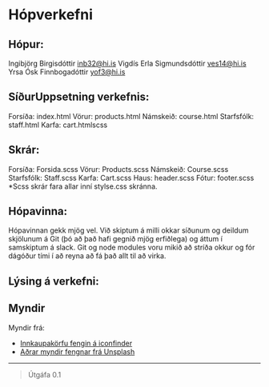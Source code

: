 # Hópverkefni 

## Hópur:
Ingibjörg Birgisdóttir inb32@hi.is
Vigdís Erla Sigmundsdóttir ves14@hi.is
Yrsa Ósk Finnbogadóttir yof3@hi.is

## SíðurUppsetning verkefnis:
Forsíða: index.html
Vörur: products.html
Námskeið: course.html
Starfsfólk: staff.html
Karfa: cart.htmlscss 

## Skrár:
Forsíða: Forsida.scss
Vörur: Products.scss
Námskeið: Course.scss
Starfsfólk: Staff.scss
Karfa: Cart.scss
Haus: header.scss
Fótur: footer.scss
*Scss skrár fara allar inní stylse.css skránna.

## Hópavinna:
Hópavinnan gekk mjög vel. Við skiptum á milli okkar síðunum og deildum skjölunum á Git (þó að það hafi gegnið mjög erfiðlega) og áttum í samskiptum á slack. Git og node modules voru mikið að stríða okkur og fór dágóður tími í að reyna að fá það allt til að virka.

## Lýsing á verkefni:



## Myndir

Myndir frá:

* [Innkaupakörfu fengin á iconfinder](https://www.iconfinder.com/icons/216460/cart_icon)
* [Aðrar myndir fengnar frá Unsplash](https://unsplash.com/photos/N4QTBfNQ8Nk)

---

> Útgáfa 0.1
